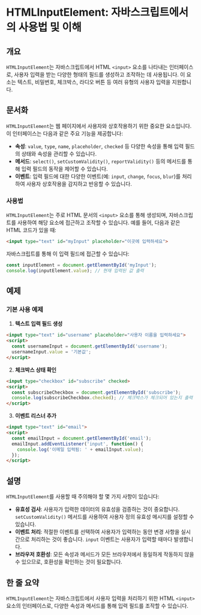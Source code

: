<!--
Meta Description: # HTMLInputElement: 자바스크립트에서의 사용법 및 이해 ## 개요 `HTMLInputElement`는 자바스크립트에서 HTML `<input>` 요소를 나타내는 인터페이스로, 사용자 입력을 받는 다양한 형태의 필드를 생성하고 조작하는 데 사용됩니다. 이 ...
Meta Keywords: input, html, 있습니다, htmlinputelement, 사용자
-->

# HTMLInputElement: 자바스크립트에서의 사용법 및 이해

## 개요
`HTMLInputElement`는 자바스크립트에서 HTML `<input>` 요소를 나타내는 인터페이스로, 사용자 입력을 받는 다양한 형태의 필드를 생성하고 조작하는 데 사용됩니다. 이 요소는 텍스트, 비밀번호, 체크박스, 라디오 버튼 등 여러 유형의 사용자 입력을 지원합니다.

## 문서화
`HTMLInputElement`는 웹 페이지에서 사용자와 상호작용하기 위한 중요한 요소입니다. 이 인터페이스는 다음과 같은 주요 기능을 제공합니다:

- **속성**: `value`, `type`, `name`, `placeholder`, `checked` 등 다양한 속성을 통해 입력 필드의 상태와 속성을 관리할 수 있습니다.
- **메서드**: `select()`, `setCustomValidity()`, `reportValidity()` 등의 메서드를 통해 입력 필드의 동작을 제어할 수 있습니다.
- **이벤트**: 입력 필드에 대한 다양한 이벤트(예: `input`, `change`, `focus`, `blur`)를 처리하여 사용자 상호작용을 감지하고 반응할 수 있습니다.

### 사용법
`HTMLInputElement`는 주로 HTML 문서의 `<input>` 요소를 통해 생성되며, 자바스크립트를 사용하여 해당 요소에 접근하고 조작할 수 있습니다. 예를 들어, 다음과 같은 HTML 코드가 있을 때:

```html
<input type="text" id="myInput" placeholder="이곳에 입력하세요">
```

자바스크립트를 통해 이 입력 필드에 접근할 수 있습니다:

```javascript
const inputElement = document.getElementById('myInput');
console.log(inputElement.value); // 현재 입력된 값 출력
```

## 예제
### 기본 사용 예제

1. **텍스트 입력 필드 생성**

```html
<input type="text" id="username" placeholder="사용자 이름을 입력하세요">
<script>
  const usernameInput = document.getElementById('username');
  usernameInput.value = '기본값';
</script>
```

2. **체크박스 상태 확인**

```html
<input type="checkbox" id="subscribe" checked>
<script>
  const subscribeCheckbox = document.getElementById('subscribe');
  console.log(subscribeCheckbox.checked); // 체크박스가 체크되어 있는지 출력
</script>
```

3. **이벤트 리스너 추가**

```html
<input type="text" id="email">
<script>
  const emailInput = document.getElementById('email');
  emailInput.addEventListener('input', function() {
    console.log('이메일 입력됨: ' + emailInput.value);
  });
</script>
```

## 설명
`HTMLInputElement`를 사용할 때 주의해야 할 몇 가지 사항이 있습니다:

- **유효성 검사**: 사용자가 입력한 데이터의 유효성을 검증하는 것이 중요합니다. `setCustomValidity()` 메서드를 사용하여 사용자 정의 유효성 메시지를 설정할 수 있습니다.
- **이벤트 처리**: 적절한 이벤트를 선택하여 사용자가 입력하는 동안 변경 사항을 실시간으로 처리하는 것이 좋습니다. `input` 이벤트는 사용자가 입력할 때마다 발생합니다.
- **브라우저 호환성**: 모든 속성과 메서드가 모든 브라우저에서 동일하게 작동하지 않을 수 있으므로, 호환성을 확인하는 것이 필요합니다.

## 한 줄 요약
`HTMLInputElement`는 자바스크립트에서 사용자 입력을 처리하기 위한 HTML `<input>` 요소의 인터페이스로, 다양한 속성과 메서드를 통해 입력 필드를 조작할 수 있습니다.
